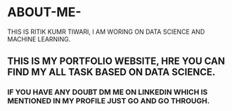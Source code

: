 # ABOUT-ME-
THIS IS RITIK KUMR TIWARI, I AM WORING ON DATA SCIENCE AND MACHINE LEARNING.  

## THIS IS MY PORTFOLIO WEBSITE, HRE YOU CAN FIND MY ALL TASK BASED ON DATA SCIENCE.

### IF YOU HAVE ANY DOUBT DM ME ON LINKEDIN WHICH IS MENTIONED IN MY PROFILE JUST GO AND GO THROUGH.
